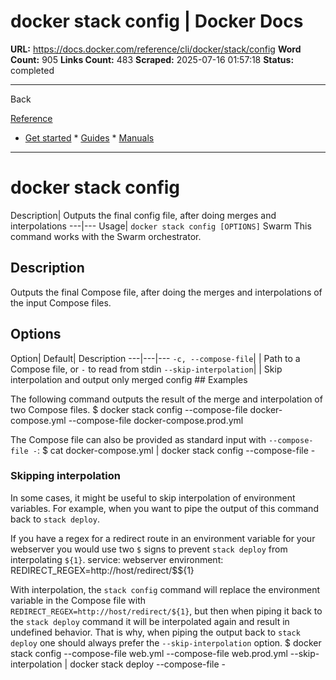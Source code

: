 # docker stack config | Docker Docs

**URL:** https://docs.docker.com/reference/cli/docker/stack/config
**Word Count:** 905
**Links Count:** 483
**Scraped:** 2025-07-16 01:57:18
**Status:** completed

---

Back

[Reference](https://docs.docker.com/reference/)

  * [Get started](https://docs.docker.com/get-started/)   * [Guides](https://docs.docker.com/guides/)   * [Manuals](https://docs.docker.com/manuals/)

* * *

# docker stack config

Description| Outputs the final config file, after doing merges and interpolations   ---|---   Usage| `docker stack config [OPTIONS]`      Swarm This command works with the Swarm orchestrator.

## Description

Outputs the final Compose file, after doing the merges and interpolations of the input Compose files.

## Options

Option| Default| Description   ---|---|---   `-c, --compose-file`| | Path to a Compose file, or `-` to read from stdin   `--skip-interpolation`| | Skip interpolation and output only merged config      ## Examples

The following command outputs the result of the merge and interpolation of two Compose files.               $ docker stack config --compose-file docker-compose.yml --compose-file docker-compose.prod.yml     

The Compose file can also be provided as standard input with `--compose-file -`:               $ cat docker-compose.yml | docker stack config --compose-file -     

### Skipping interpolation

In some cases, it might be useful to skip interpolation of environment variables. For example, when you want to pipe the output of this command back to `stack deploy`.

If you have a regex for a redirect route in an environment variable for your webserver you would use two `$` signs to prevent `stack deploy` from interpolating `${1}`.                 service: webserver       environment:         REDIRECT_REGEX=http://host/redirect/$${1}

With interpolation, the `stack config` command will replace the environment variable in the Compose file with `REDIRECT_REGEX=http://host/redirect/${1}`, but then when piping it back to the `stack deploy` command it will be interpolated again and result in undefined behavior. That is why, when piping the output back to `stack deploy` one should always prefer the `--skip-interpolation` option.               $ docker stack config --compose-file web.yml --compose-file web.prod.yml --skip-interpolation | docker stack deploy --compose-file -